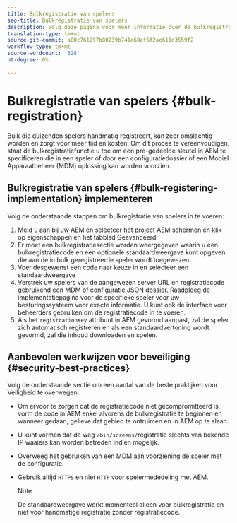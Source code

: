 ```yaml
---
title: Bulkregistratie van spelers
seo-title: Bulkregistratie van spelers
description: Volg deze pagina voor meer informatie over de bulkregistratie van spelers met AMS-/On-Prem-schermen.
translation-type: tm+mt
source-git-commit: a00c761297b80239b741e68ef6f2ac611d3559f2
workflow-type: tm+mt
source-wordcount: '328'
ht-degree: 0%

---
```



# Bulkregistratie van spelers {#bulk-registration}

Bulk die duizenden spelers handmatig registreert, kan zeer omslachtig worden en zorgt voor meer tijd en kosten. Om dit proces te vereenvoudigen, staat de bulkregistratiefunctie u toe om een pre-gedeelde sleutel in AEM te specificeren die in een speler of door een configuratiedossier of een Mobiel Apparaatbeheer (MDM) oplossing kan worden voorzien.

## Bulkregistratie van spelers {#bulk-registering-implementation} implementeren

Volg de onderstaande stappen om bulkregistratie van spelers in te voeren:

1. Meld u aan bij uw AEM en selecteer het project AEM schermen en klik op eigenschappen en het tabblad Geavanceerd.
1. Er moet een bulkregistratiesectie worden weergegeven waarin u een bulkregistratiecode en een optionele standaardweergave kunt opgeven die aan de in bulk geregistreerde speler wordt toegewezen
1. Voer desgewenst een code naar keuze in en selecteer een standaardweergave
1. Verstrek uw spelers van de aangewezen server URL en registratiecode gebruikend een MDM of configuratie JSON dossier. Raadpleeg de implementatiepagina voor de specifieke speler voor uw besturingssysteem voor exacte informatie. U kunt ook de interface voor beheerders gebruiken om de registratiecode in te voeren.
1. Als het `registrationKey` attribuut in AEM gevormd aanpast, zal de speler zich automatisch registreren en als een standaardvertoning wordt gevormd, zal die inhoud downloaden en spelen.

## Aanbevolen werkwijzen voor beveiliging {#security-best-practices}

Volg de onderstaande sectie om een aantal van de beste praktijken voor Veiligheid te overwegen:

* Om ervoor te zorgen dat de registratiecode niet gecompromitteerd is, vorm de code in AEM enkel alvorens de bulkregistratie te beginnen en wanneer gedaan, gelieve dat gebied te ontruimen en in AEM op te slaan.

* U kunt vormen dat de weg `/bin/screens/`registratie slechts van bekende IP waaiers kan worden betreden indien mogelijk.

* Overweeg het gebruiken van een MDM aan voorziening de speler met de configuratie.

* Gebruik altijd `HTTPS` en niet `HTTP` voor spelermededeling met AEM.

   >[!NOTE]
   >De standaardweergave werkt momenteel alleen voor bulkregistratie en niet voor handmatige registratie zonder registratiecode.